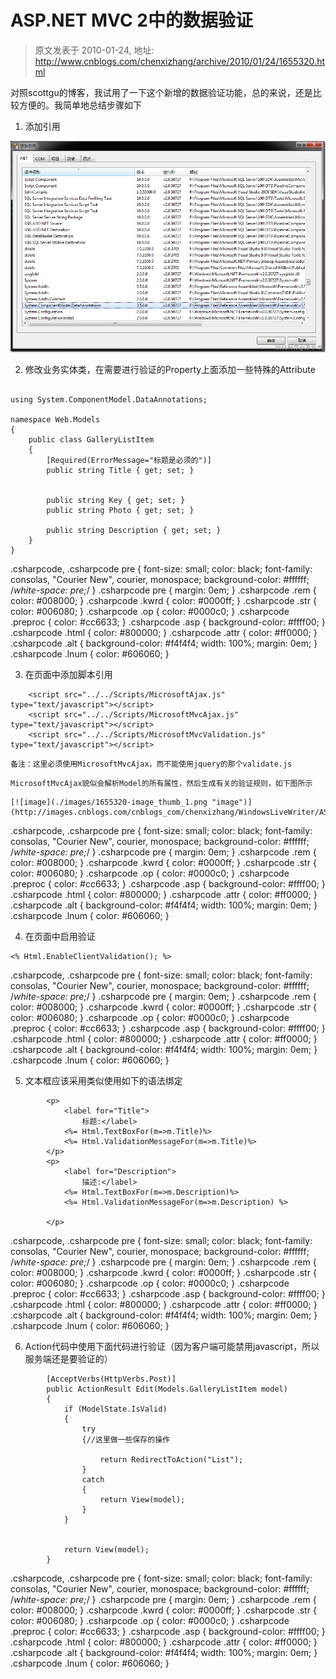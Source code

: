 # ASP.NET MVC 2中的数据验证 
> 原文发表于 2010-01-24, 地址: http://www.cnblogs.com/chenxizhang/archive/2010/01/24/1655320.html 


对照scottgu的博客，我试用了一下这个新增的数据验证功能，总的来说，还是比较方便的。我简单地总结步骤如下

 1. 添加引用

 [![image](./images/1655320-image_thumb.png "image")](http://images.cnblogs.com/cnblogs_com/chenxizhang/WindowsLiveWriter/ASP.NETMVC2_F668/image_2.png)

 2. 修改业务实体类，在需要进行验证的Property上面添加一些特殊的Attribute


```

using System.ComponentModel.DataAnnotations;

namespace Web.Models
{
    public class GalleryListItem
    {
        [Required(ErrorMessage="标题是必须的")]
        public string Title { get; set; }


        public string Key { get; set; }
        public string Photo { get; set; }

        public string Description { get; set; }
    }
}

```

.csharpcode, .csharpcode pre
{
 font-size: small;
 color: black;
 font-family: consolas, "Courier New", courier, monospace;
 background-color: #ffffff;
 /*white-space: pre;*/
}
.csharpcode pre { margin: 0em; }
.csharpcode .rem { color: #008000; }
.csharpcode .kwrd { color: #0000ff; }
.csharpcode .str { color: #006080; }
.csharpcode .op { color: #0000c0; }
.csharpcode .preproc { color: #cc6633; }
.csharpcode .asp { background-color: #ffff00; }
.csharpcode .html { color: #800000; }
.csharpcode .attr { color: #ff0000; }
.csharpcode .alt 
{
 background-color: #f4f4f4;
 width: 100%;
 margin: 0em;
}
.csharpcode .lnum { color: #606060; }

3. 在页面中添加脚本引用


```
    <script src="../../Scripts/MicrosoftAjax.js" type="text/javascript"></script>
    <script src="../../Scripts/MicrosoftMvcAjax.js" type="text/javascript"></script>
    <script src="../../Scripts/MicrosoftMvcValidation.js" type="text/javascript"></script>
```

```
备注：这里必须使用MicrosoftMvcAjax，而不能使用jquery的那个validate.js
```

```
MicrosoftMvcAjax貌似会解析Model的所有属性，然后生成有关的验证规则，如下图所示
```

```
[![image](./images/1655320-image_thumb_1.png "image")](http://images.cnblogs.com/cnblogs_com/chenxizhang/WindowsLiveWriter/ASP.NETMVC2_F668/image_4.png) 
```


.csharpcode, .csharpcode pre
{
 font-size: small;
 color: black;
 font-family: consolas, "Courier New", courier, monospace;
 background-color: #ffffff;
 /*white-space: pre;*/
}
.csharpcode pre { margin: 0em; }
.csharpcode .rem { color: #008000; }
.csharpcode .kwrd { color: #0000ff; }
.csharpcode .str { color: #006080; }
.csharpcode .op { color: #0000c0; }
.csharpcode .preproc { color: #cc6633; }
.csharpcode .asp { background-color: #ffff00; }
.csharpcode .html { color: #800000; }
.csharpcode .attr { color: #ff0000; }
.csharpcode .alt 
{
 background-color: #f4f4f4;
 width: 100%;
 margin: 0em;
}
.csharpcode .lnum { color: #606060; }




4. 在页面中启用验证


```
<% Html.EnableClientValidation(); %>
```


.csharpcode, .csharpcode pre
{
 font-size: small;
 color: black;
 font-family: consolas, "Courier New", courier, monospace;
 background-color: #ffffff;
 /*white-space: pre;*/
}
.csharpcode pre { margin: 0em; }
.csharpcode .rem { color: #008000; }
.csharpcode .kwrd { color: #0000ff; }
.csharpcode .str { color: #006080; }
.csharpcode .op { color: #0000c0; }
.csharpcode .preproc { color: #cc6633; }
.csharpcode .asp { background-color: #ffff00; }
.csharpcode .html { color: #800000; }
.csharpcode .attr { color: #ff0000; }
.csharpcode .alt 
{
 background-color: #f4f4f4;
 width: 100%;
 margin: 0em;
}
.csharpcode .lnum { color: #606060; }




5. 文本框应该采用类似使用如下的语法绑定


```
        <p>
            <label for="Title">
                标题:</label>
            <%= Html.TextBoxFor(m=>m.Title)%>
            <%= Html.ValidationMessageFor(m=>m.Title)%>
        </p>
        <p>
            <label for="Description">
                描述:</label>
            <%= Html.TextBoxFor(m=>m.Description)%>
            <%= Html.ValidationMessageFor(m=>m.Description) %>
            
        </p>
```


.csharpcode, .csharpcode pre
{
 font-size: small;
 color: black;
 font-family: consolas, "Courier New", courier, monospace;
 background-color: #ffffff;
 /*white-space: pre;*/
}
.csharpcode pre { margin: 0em; }
.csharpcode .rem { color: #008000; }
.csharpcode .kwrd { color: #0000ff; }
.csharpcode .str { color: #006080; }
.csharpcode .op { color: #0000c0; }
.csharpcode .preproc { color: #cc6633; }
.csharpcode .asp { background-color: #ffff00; }
.csharpcode .html { color: #800000; }
.csharpcode .attr { color: #ff0000; }
.csharpcode .alt 
{
 background-color: #f4f4f4;
 width: 100%;
 margin: 0em;
}
.csharpcode .lnum { color: #606060; }




6. Action代码中使用下面代码进行验证（因为客户端可能禁用javascript，所以服务端还是要验证的）


```
        [AcceptVerbs(HttpVerbs.Post)]
        public ActionResult Edit(Models.GalleryListItem model)
        {
            if (ModelState.IsValid)
            {
                try
                {//这里做一些保存的操作

                    return RedirectToAction("List");
                }
                catch
                {
                    return View(model);
                }
            }


            return View(model);
        }
```

.csharpcode, .csharpcode pre
{
 font-size: small;
 color: black;
 font-family: consolas, "Courier New", courier, monospace;
 background-color: #ffffff;
 /*white-space: pre;*/
}
.csharpcode pre { margin: 0em; }
.csharpcode .rem { color: #008000; }
.csharpcode .kwrd { color: #0000ff; }
.csharpcode .str { color: #006080; }
.csharpcode .op { color: #0000c0; }
.csharpcode .preproc { color: #cc6633; }
.csharpcode .asp { background-color: #ffff00; }
.csharpcode .html { color: #800000; }
.csharpcode .attr { color: #ff0000; }
.csharpcode .alt 
{
 background-color: #f4f4f4;
 width: 100%;
 margin: 0em;
}
.csharpcode .lnum { color: #606060; }
